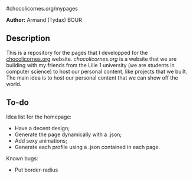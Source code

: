 #chocolicornes.org/mypages

**Author:** Armand (Tydax) BOUR

## Description
This is a repository for the pages that I developped for the [chocolicornes.org](http://www.chocolicornes.org/) website.
*chocolicornes.org* is a website that we are building with my friends from the Lille 1 university (we are students in computer science) to host our personal content, like projects that we built. The main idea is to host our personal content that we can show off the world.

## To-do
Idea list for the homepage:
* Have a decent design;
* Generate the page dynamically with a .json;
* Add sexy animations;
* Generate each profile using a .json contained in each page.

Known bugs:
* Put border-radius